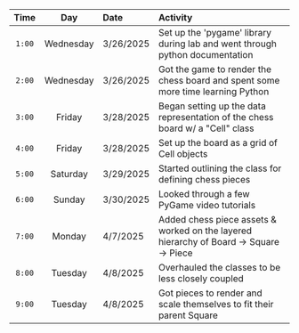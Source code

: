 | Time      | Day | Date       | Activity |
|:---------:|:---:|:-----------|:---------|
| `1:00`    | Wednesday  | 3/26/2025| Set up the 'pygame' library during lab and went through python documentation |
| `2:00`    | Wednesday  | 3/26/2025| Got the game to render the chess board and spent some more time learning Python |
| `3:00`    | Friday  | 3/28/2025| Began setting up the data representation of the chess board w/ a "Cell" class
| `4:00`    | Friday  | 3/28/2025| Set up the board as a grid of Cell objects
| `5:00`    | Saturday  | 3/29/2025| Started outlining the class for defining chess pieces
| `6:00`    | Sunday  | 3/30/2025| Looked through a few PyGame video tutorials
| `7:00`    | Monday  | 4/7/2025 | Added chess piece assets & worked on the layered hierarchy of Board -> Square -> Piece
| `8:00`    | Tuesday | 4/8/2025 | Overhauled the classes to be less closely coupled
| `9:00`    | Tuesday | 4/8/2025 | Got pieces to render and scale themselves to fit their parent Square
